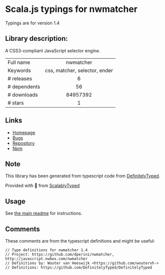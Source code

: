 
# Scala.js typings for nwmatcher

Typings are for version 1.4

## Library description:
A CSS3-compliant JavaScript selector engine.

|                    |                 |
| ------------------ | :-------------: |
| Full name          | nwmatcher |
| Keywords           | css, matcher, selector, ender |
| # releases         | 6 |
| # dependents       | 56 |
| # downloads        | 84957392 |
| # stars            | 1 |

## Links
- [Homepage](http://javascript.nwbox.com/NWMatcher/)
- [Bugs](http://github.com/dperini/nwmatcher/issues)
- [Repository](https://github.com/dperini/nwmatcher)
- [Npm](https://www.npmjs.com/package/nwmatcher)
    


## Note
This library has been generated from typescript code from [DefinitelyTyped](https://definitelytyped.org).

Provided with :purple_heart: from [ScalablyTyped](https://github.com/oyvindberg/ScalablyTyped)

## Usage
See [the main readme](../../readme.md) for instructions.

## Comments

These comments are from the typescript definitions and might be useful:
```
// Type definitions for nwmatcher 1.4
// Project: https://github.com/dperini/nwmatcher, http://javascript.nwbox.com/nwmatcher
// Definitions by: Wouter van Heeswijk <https://github.com/woutervh->
// Definitions: https://github.com/DefinitelyTyped/DefinitelyTyped

```

